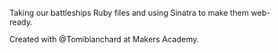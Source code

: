 Taking our battleships Ruby files and using Sinatra to make them web-ready.

Created with @Tomiblanchard at Makers Academy.